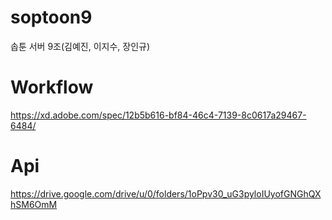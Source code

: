 # soptoon9
솝툰 서버 9조(김예진, 이지수, 장인규)

# Workflow
https://xd.adobe.com/spec/12b5b616-bf84-46c4-7139-8c0617a29467-6484/

# Api
https://drive.google.com/drive/u/0/folders/1oPpv30_uG3pyloIUyofGNGhQXhSM6OmM
